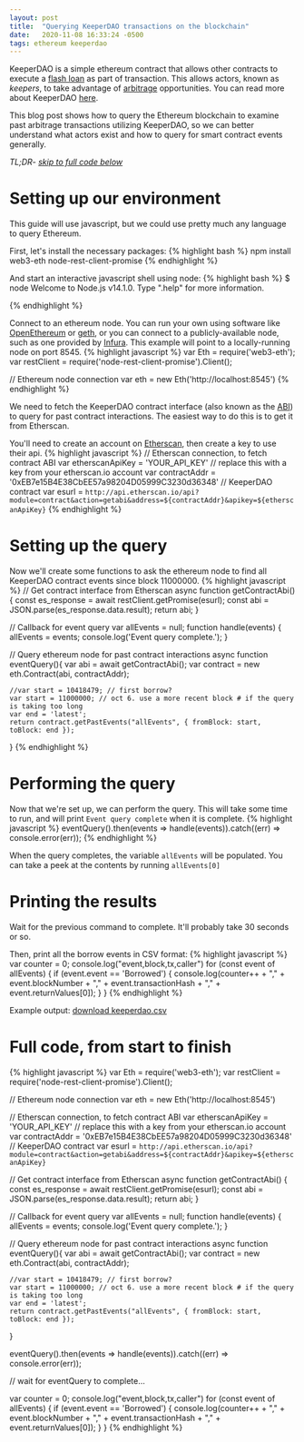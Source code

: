 ```yaml
---
layout: post
title:  "Querying KeeperDAO transactions on the blockchain"
date:   2020-11-08 16:33:24 -0500
tags: ethereum keeperdao
---
```

KeeperDAO is a simple ethereum contract that allows other contracts to execute a [flash loan](https://finematics.com/flash-loans-explained/) as part of transaction. This allows actors, known as _keepers_, to take advantage of [arbitrage](https://en.wikipedia.org/wiki/Arbitrage) opportunities. You can read more about KeeperDAO [here](https://github.com/keeperdao/docs/wiki).

This blog post shows how to query the Ethereum blockchain to examine past arbitrage transactions utilizing KeeperDAO, so we can better understand what actors exist and how to query for smart contract events generally.

*TL;DR- [skip to full code below](#full-code-from-start-to-finish)*

# Setting up our environment

This guide will use javascript, but we could use pretty much any language to query Ethereum.

First, let's install the necessary packages:
{% highlight bash %}
npm install web3-eth node-rest-client-promise
{% endhighlight %}

And start an interactive javascript shell using node:
{% highlight bash %}
$ node
Welcome to Node.js v14.1.0.
Type ".help" for more information.
>
{% endhighlight %}

Connect to an ethereum node. You can run your own using software like [OpenEthereum](https://github.com/openethereum/openethereum) or [geth](https://github.com/ethereum/go-ethereum), or you can connect to a publicly-available node, such as one provided by [Infura](https://infura.io/product/ethereum). This example will point to a locally-running node on port 8545.
{% highlight javascript %}
var Eth = require('web3-eth');
var restClient = require('node-rest-client-promise').Client();

// Ethereum node connection
var eth = new Eth('http://localhost:8545')
{% endhighlight %}

We need to fetch the KeeperDAO contract interface (also known as the [ABI](https://solidity.readthedocs.io/en/latest/abi-spec.html)) to query for past contract interactions. The easiest way to do this is to get it from Etherscan.

You'll need to create an account on [Etherscan](https://etherscan.io/), then create a key to use their api.
{% highlight javascript %}
// Etherscan connection, to fetch contract ABI
var etherscanApiKey = 'YOUR_API_KEY' // replace this with a key from your etherscan.io account
var contractAddr = '0xEB7e15B4E38CbEE57a98204D05999C3230d36348' // KeeperDAO contract
var esurl = `http://api.etherscan.io/api?module=contract&action=getabi&address=${contractAddr}&apikey=${etherscanApiKey}`
{% endhighlight %}

# Setting up the query
Now we'll create some functions to ask the ethereum node to find all KeeperDAO contract events since block 11000000.
{% highlight javascript %}
// Get contract interface from Etherscan
async function getContractAbi() {
    const es_response = await restClient.getPromise(esurl);
    const abi = JSON.parse(es_response.data.result);
    return abi;
}

// Callback for event query
var allEvents = null;
function handle(events) {
    allEvents = events;
    console.log('Event query complete.');
}

// Query ethereum node for past contract interactions
async function eventQuery(){
    var abi = await getContractAbi();
    var contract = new eth.Contract(abi, contractAddr);

    //var start = 10418479; // first borrow?
    var start = 11000000; // oct 6. use a more recent block # if the query is taking too long
    var end = 'latest';
    return contract.getPastEvents("allEvents", { fromBlock: start, toBlock: end });
}
{% endhighlight %}

# Performing the query
Now that we're set up, we can perform the query. This will take some time to run, and will print `Event query complete` when it is complete.
{% highlight javascript %}
eventQuery().then(events => handle(events)).catch((err) => console.error(err));
{% endhighlight %}

When the query completes, the variable `allEvents` will be populated. You can take a peek at the contents by running `allEvents[0]`

# Printing the results
Wait for the previous command to complete. It'll probably take 30 seconds or so.

Then, print all the borrow events in CSV format:
{% highlight javascript %}
var counter = 0;
console.log("event,block,tx,caller")
for (const event of allEvents) {
    if (event.event == 'Borrowed') {
        console.log(counter++ + "," + event.blockNumber + "," + event.transactionHash + "," + event.returnValues[0]);
    }
}
{% endhighlight %}

Example output: [download keeperdao.csv](/assets/keeperdao.csv)

# Full code, from start to finish
{% highlight javascript %}
var Eth = require('web3-eth');
var restClient = require('node-rest-client-promise').Client();

// Ethereum node connection
var eth = new Eth('http://localhost:8545')

// Etherscan connection, to fetch contract ABI
var etherscanApiKey = 'YOUR_API_KEY' // replace this with a key from your etherscan.io account
var contractAddr = '0xEB7e15B4E38CbEE57a98204D05999C3230d36348' // KeeperDAO contract
var esurl = `http://api.etherscan.io/api?module=contract&action=getabi&address=${contractAddr}&apikey=${etherscanApiKey}`

// Get contract interface from Etherscan
async function getContractAbi() {
    const es_response = await restClient.getPromise(esurl);
    const abi = JSON.parse(es_response.data.result);
    return abi;
}

// Callback for event query
var allEvents = null;
function handle(events) {
    allEvents = events;
    console.log('Event query complete.');
}

// Query ethereum node for past contract interactions
async function eventQuery(){
    var abi = await getContractAbi();
    var contract = new eth.Contract(abi, contractAddr);

    //var start = 10418479; // first borrow?
    var start = 11000000; // oct 6. use a more recent block # if the query is taking too long
    var end = 'latest';
    return contract.getPastEvents("allEvents", { fromBlock: start, toBlock: end });
}

eventQuery().then(events => handle(events)).catch((err) => console.error(err));

// wait for eventQuery to complete...

var counter = 0;
console.log("event,block,tx,caller")
for (const event of allEvents) {
    if (event.event == 'Borrowed') {
        console.log(counter++ + "," + event.blockNumber + "," + event.transactionHash + "," + event.returnValues[0]);
    }
}
{% endhighlight %}
